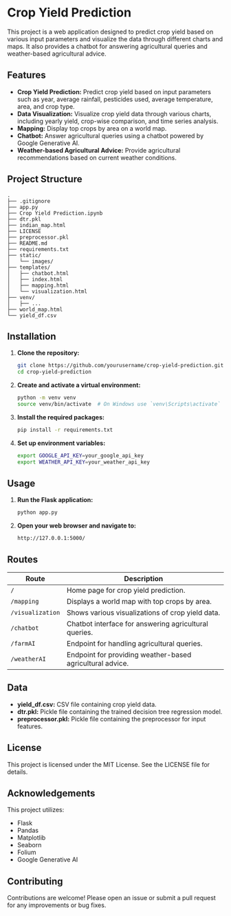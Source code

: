 # Crop Yield Prediction

This project is a web application designed to predict crop yield based on various input parameters and visualize the data through different charts and maps. It also provides a chatbot for answering agricultural queries and weather-based agricultural advice.

## Features
- **Crop Yield Prediction:** Predict crop yield based on input parameters such as year, average rainfall, pesticides used, average temperature, area, and crop type.
- **Data Visualization:** Visualize crop yield data through various charts, including yearly yield, crop-wise comparison, and time series analysis.
- **Mapping:** Display top crops by area on a world map.
- **Chatbot:** Answer agricultural queries using a chatbot powered by Google Generative AI.
- **Weather-based Agricultural Advice:** Provide agricultural recommendations based on current weather conditions.

## Project Structure
```
.
├── .gitignore
├── app.py
├── Crop Yield Prediction.ipynb
├── dtr.pkl
├── indian_map.html
├── LICENSE
├── preprocessor.pkl
├── README.md
├── requirements.txt
├── static/
│   └── images/
├── templates/
│   ├── chatbot.html
│   ├── index.html
│   ├── mapping.html
│   └── visualization.html
├── venv/
│   ├── ...
├── world_map.html
└── yield_df.csv
```

## Installation

1. **Clone the repository:**
   ```sh
   git clone https://github.com/yourusername/crop-yield-prediction.git
   cd crop-yield-prediction
   ```

2. **Create and activate a virtual environment:**
   ```sh
   python -m venv venv
   source venv/bin/activate  # On Windows use `venv\Scripts\activate`
   ```

3. **Install the required packages:**
   ```sh
   pip install -r requirements.txt
   ```

4. **Set up environment variables:**
   ```sh
   export GOOGLE_API_KEY=your_google_api_key
   export WEATHER_API_KEY=your_weather_api_key
   ```

## Usage

1. **Run the Flask application:**
   ```sh
   python app.py
   ```

2. **Open your web browser and navigate to:**
   ```
   http://127.0.0.1:5000/
   ```

## Routes

| Route          | Description                                        |
|---------------|--------------------------------------------------|
| `/`           | Home page for crop yield prediction.             |
| `/mapping`    | Displays a world map with top crops by area.     |
| `/visualization` | Shows various visualizations of crop yield data. |
| `/chatbot`    | Chatbot interface for answering agricultural queries. |
| `/farmAI`     | Endpoint for handling agricultural queries.      |
| `/weatherAI`  | Endpoint for providing weather-based agricultural advice. |

## Data
- **yield_df.csv:** CSV file containing crop yield data.
- **dtr.pkl:** Pickle file containing the trained decision tree regression model.
- **preprocessor.pkl:** Pickle file containing the preprocessor for input features.

## License
This project is licensed under the MIT License. See the LICENSE file for details.

## Acknowledgements
This project utilizes:
- Flask
- Pandas
- Matplotlib
- Seaborn
- Folium
- Google Generative AI

## Contributing
Contributions are welcome! Please open an issue or submit a pull request for any improvements or bug fixes.

